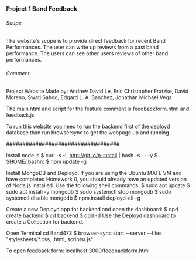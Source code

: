 ### Project 1 Band Feedback

###### Scope
The website's scope is to provide direct feedback for recent Band Performances. The user can write up reviews from a past band performance. The users can see other users reviews of other band performances. 

###### Comment
Project Website Made by: 
Andrew David Le, 
Eric Christopher Fratzke,
David Moreno,
Swati Sahoo,
Edgard L. A. Sanchez,
Jonathan Michael Vega

The main html and script for the feature comment is feedbackform.html and feedback.js

To run this website you need to run the backend first of the deployd database than run browsersync to get the webpage up and running.

###################################

Install node.js
$ curl -s -L http://git.io/n-install | bash -s -- -y
$ . $HOME/.bashrc
$ npm update -g


Install MongoDB and Deployd.
If you are using the Ubuntu MATE VM and have completed Homework 0, you should already have an updated version of Node.js installed. Use the following shell commands:
$ sudo apt update
$ sudo apt install -y mongodb
$ sudo systemctl stop mongodb
$ sudo systemctl disable mongodb
$ npm install deployd-cli -g


Create a new Deployd app for backend and open the dashboard:
$ dpd create backend
$ cd backend
$ dpd -d
Use the Deployd dashboard to create a Collection for backend. 

Open Terminal
cd Band473
$ browser-sync start --server --files "stylesheets/*.css, .html, scripts/.js"

To open feedback form:
localhost:3000/feedbackform.html


